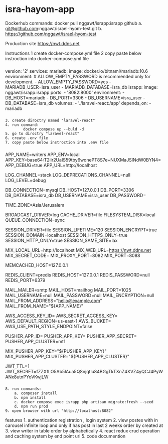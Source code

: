 # isra-hayom-app

Dockerhub
	commands:
		docker pull nggawt/israpp:israpp
github
	a. git@github.com:nggawt/israel-hyom-test.git
	b. https://github.com/nggawt/israel-hyom-test

Production site
	https://nwt.ddns.net
	
Instructions
	1 create docker-compose.yml file
	2 copy paste below instroction into docker-compose.yml file
	
###

version: '2'
services:
  mariadb:
    image: docker.io/bitnami/mariadb:10.6
    environment:
      # ALLOW_EMPTY_PASSWORD is recommended only for development.
      - ALLOW_EMPTY_PASSWORD=yes
      - MARIADB_USER=isra_user
      - MARIADB_DATABASE=isra_db
  israpp:
    image: nggawt/israpp:israpp
    ports:
      - '8082:8000'
    environment:
      - DB_HOST=mariadb
      - DB_PORT=3306
      - DB_USERNAME=isra_user
      - DB_DATABASE=isra_db
    volumes:
      - './laravel-react:/app'
    depends_on:
      - mariadb
      
 ###
     
	3. create diroctry named "laravel-react"
	4. run command:
			docker compose up --buld -d
	5. go to diroctry "laravel-react"
	6. create .env file
	7. copy paste below instroction into .env file
	
###

APP_NAME=writers
APP_ENV=local
APP_KEY=base64:T2iir2UaIS59tby6wonePT8S7e+NUXMaJSINdW0BYN4=
APP_DEBUG=true
APP_URL=http://localhost

LOG_CHANNEL=stack
LOG_DEPRECATIONS_CHANNEL=null
LOG_LEVEL=debug

DB_CONNECTION=mysql
DB_HOST=127.0.0.1
DB_PORT=3306
DB_DATABASE=isra_db
DB_USERNAME=isra_user
DB_PASSWORD=

TIME_ZONE=Asia/Jerusalem

BROADCAST_DRIVER=log
CACHE_DRIVER=file
FILESYSTEM_DISK=local
QUEUE_CONNECTION=sync

SESSION_DRIVER=file
SESSION_LIFETIME=120
SESSION_ENCRYPT=true
SESSION_DOMAIN=localhost
SESSION_HTTPS_ONLY=true
SESSION_HTTP_ONLY=true
SESSION_SAME_SITE=lax
 
MIX_LOCAL_URL=http://localhost
MIX_WEB_URL=https://nwt.ddns.net
MIX_SECRET_CODE=
MIX_PROXY_PORT=8082
MIX_PORT=8088

MEMCACHED_HOST=127.0.0.1

REDIS_CLIENT=predis
REDIS_HOST=127.0.0.1
REDIS_PASSWORD=null
REDIS_PORT=6379

MAIL_MAILER=smtp
MAIL_HOST=mailhog
MAIL_PORT=1025
MAIL_USERNAME=null
MAIL_PASSWORD=null
MAIL_ENCRYPTION=null
MAIL_FROM_ADDRESS="hello@example.com"
MAIL_FROM_NAME="${APP_NAME}"

AWS_ACCESS_KEY_ID=
AWS_SECRET_ACCESS_KEY=
AWS_DEFAULT_REGION=us-east-1
AWS_BUCKET=
AWS_USE_PATH_STYLE_ENDPOINT=false

PUSHER_APP_ID=
PUSHER_APP_KEY=
PUSHER_APP_SECRET=
PUSHER_APP_CLUSTER=mt1

MIX_PUSHER_APP_KEY="${PUSHER_APP_KEY}"
MIX_PUSHER_APP_CLUSTER="${PUSHER_APP_CLUSTER}"

JWT_TTL=1
JWT_SECRET=fZZXfLO5Ab5lAua5QSnjqtlu84BGgTkTXnZ4XVZ4yQCJ4PyWANx8utnPYoVKwjLW

###

	8. run commands:
		a. composer install
		b. npm install
		c. docker compose exec israpp php artisan migrate:fresh --seed
		d. npm run prod
	9. open browser with url "http://localhost:8082"
	
features
	1. authentication registration , login system
	2. view postes with in carousel infinite loop and only if has post in last 2 weeks order by created at
	3. view writer in table order by alphabetically
	4. react redux crud operation and caching system by end point url
	5. code documention
